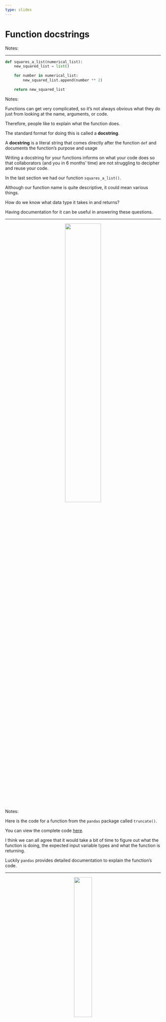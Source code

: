 ```yaml
---
type: slides
---
```


# Function docstrings

Notes: <br>

---

``` python
def squares_a_list(numerical_list):
    new_squared_list = list()
    
    for number in numerical_list:
        new_squared_list.append(number ** 2)
    
    return new_squared_list
```

Notes:

Functions can get very complicated, so it’s not always obvious what they
do just from looking at the name, arguments, or code.

Therefore, people like to explain what the function does.

The standard format for doing this is called a **docstring**.

A **docstring** is a literal string that comes directly after the
function `def` and documents the function’s purpose and usage

Writing a docstring for your functions informs on what your code does so
that collaborators (and you in 6 months’ time) are not struggling to
decipher and reuse your code.

In the last section we had our function `squares_a_list()`.

Although our function name is quite descriptive, it could mean various
things.

How do we know what data type it takes in and returns?

Having documentation for it can be useful in answering these questions.

---

<center>

<img src='/module6/truncate.png' width="48%">

</center>

Notes:

Here is the code for a function from the `pandas` package called
`truncate()`.

You can view the complete code
<a href="https://github.com/pandas-dev/pandas/blob/v1.1.0/pandas/core/generic.py#L9258" target="_blank">here</a>.

I think we can all agree that it would take a bit of time to figure out
what the function is doing, the expected input variable types and what
the function is returning.

Luckily `pandas` provides detailed documentation to explain the
function’s code.

---

<center>

<img src='/module6/truncate_doc.png' width="34%">

</center>

Notes:

Ah. This documentation gives us a much clearer idea of what the function
is doing and how to use it.

We can see what it requires as input arguments and what it returns.

It also explains the expectations of the function.

Reading this instead of the code saved us some time and definitely
potential confusion.

There are several styles of docstrings; this one and the one we’ll be
using is called the **NumPy** style.

---

``` python
string1 = """ This is a string"""
type(string1)
```

```out
<class 'str'>
```

The NumPy format includes 4 main sections:  
\- **A brief description of the function**  
\- Explaining the input **Parameters**  
\- What the function **Returns**  
\- **Examples**

Notes:

All docstrings, not just the Numpy formatted ones, are contained within
3 sets of quotations`"""`. We discussed in module 4 that this was one of
the ways to implement string values.

Adding this additional string to our function has no effect on our code
and the sole purpose of the docstring is for human consumption.

The NumPy format includes 4 main sections:  
\- **A brief description of the function**  
\- Explaining the input **Parameters**  
\- What the function **Returns**  
\- **Examples**

---

## NumPy Format

``` python
def squares_a_list(numerical_list):
    """
    Squared every element in a list.
    
    Parameters
    ----------
    numerical_list : list
        The list from which to calculate squared values 
        
    Returns
    -------
    list
        A new list containing the squared value of each of the elements from the input list 
        
    Examples
    --------
    >>> squares_a_list([1, 2, 3, 4])
    [1, 4, 9, 16]
    """
    new_squared_list = list()
    for number in numerical_list:
        new_squared_list.append(number ** 2)
    return new_squared_list
```

Notes:

Writing documentation for `squares_a_list()` using the **NumPy style**
takes the following format.

We can identify the breif description of the function at the top, the
parameters that it takes in and what object type they should be, as well
as what to expect as an output.

Here we can even see examples of how to run it and what is returned.

---

``` python
def function_name(param1, param2):
    """The first line is a short description of the function.
    
    A paragraph describing in a bit more detail what the function
    does and what algorithms it uses and common use cases.
    
    Parameters
    ----------
    param1 : datatype
        A description of param1.
    param2 : datatype
        A longer description because maybe this requires
        more explanation and we can use several lines.
    
    Returns
    -------
    datatype
        A description of the output, datatypes and behaviours.
        Describe special cases and anything the user needs to know 
        to use the function.
    
    Examples
    --------
    >>> function_name(3, 8, -5)
    2.0
    """
```

Notes:

Functions using the NumPy docstring style follow this general form
(reproduced from the SciPy/NumPy docs).

---

## Default Arguments

``` python
def exponent_a_list(numerical_list, exponent=2):
    """
    Creates a new list containing specified exponential values of the input list. 
    
    Parameters
    ----------
    numerical_list : list
        The list from which to calculate exponential values from
    exponent : int or float, optional
        The exponent value (the default is 2, which implies the square).
        
    Returns
    -------
    new_exponent_list : list
        A new list containing the exponential value specified of each 
        of the elements from the input list 
        
    Examples
    --------
    >>> squares_a_list([1, 2, 3, 4])
    [1, 4, 9, 16]
    """

    new_exponent_list = list()
    
    for number in numerical_list:
        new_exponent_list.append(number ** exponent)
    
    return new_exponent_list
```

Notes:

If our function contains default arguments, we need to communicate this
in our docstring.

Using `exponent_a_list()`, a function from the previous section as an
example, we include an *optional* note in the parameter definition and
an explanation of the default value in the **parameter** description.

---

## Side Effects

``` python
def function_name(param1, param2):
    """The first line is a short description of the function. 
    
    If your function include side effects explain it clearly here.
    
    
    Parameters
    ----------
    param1 : datatype
        A description of param1.
    
    .
    .
    .
    etc.
    """
```

Notes:

Ah, remember how we talked about side effects back at the beginning of
this module?

Although it’s highly advised against, there could be occasions where
it’s unavoidable or required.

In these cases, we must make it clear in the documentation.

So how we we include side effects in our docstrings?

It’s best to include your function side effects in the first sentence of
the docstring.

---

## How to read a docstring

``` python
?function_name
```

For example, if we want the docstring for the function `len()`:

``` python
?len
```

``` out
Signature: len(obj, /)
Docstring: Return the number of items in a container.
Type:      builtin_function_or_method
```

Notes:

Ok great\! Now that we’ve written and explained our functions with a
standardized format, we can read it in our file easily but what if our
function is located in a different file?

How can we learn what it does, when reading our code?

We learned in the first assignment that we can read more about built-in
functions using the question mark before the function name.

This returns the docstring of the function.

---

``` python
?squares_a_list
```

``` out
Signature: squares_a_list(numerical_list)
Docstring:
Creates a new list containing the square values of the input list. 

Parameters
----------
numerical_list : list
    The list from which to calculate squared values 
    
Returns
-------
list
    A new list containing the squared value of each of the elements from the input list 
    
Examples
--------
>>> squares_a_list([1, 2, 3, 4])
[1, 4, 9, 16]
File:      ~/<ipython-input-1-7e6e50ac7556>
Type:      function
```

Notes:

The same thing can be done to get the documentation of functions that we
have defined.

Getting the documentation for our function `squares_a_list()` is as easy
as `?squares_a_list`.

This returns the Numpy docstring that we created.

---

# Let’s apply what we learned\!

Notes:

<br>

